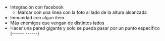 + Integración con facebook
	+ Marcar con una linea con la foto al lado de la altura alcanzada
+ Inmunidad con algun item
+ Más enemigos que vengan de distintos lados
+ Hacer una pared gigante y solo se pueda pasar por un punto especifico (------ ------)

